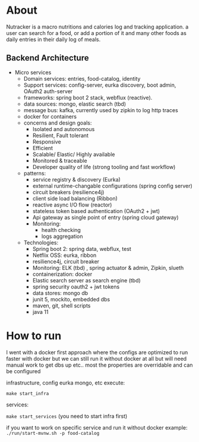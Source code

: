 
# About

Nutracker is a macro nutritions and calories log and tracking application.
a user can search for a food, or add a portion of it and many other foods as daily entries in their daily log of meals.

## Backend Architecture

- Micro services
    - Domain services: entries, food-catalog, identity
    - Support services: config-server, eurka discovery, boot admin, OAuth2 auth-server
    - frameworks: spring boot 2 stack, webflux (reactive).
    - data sources: mongo, elastic search (tbd)
    - message bus: kafka, currently used by zipkin to log http traces
    - docker for containers
    - concerns and design goals:
        - Isolated and autonomous
        - Resilient, Fault tolerant
        - Responsive
        - Efficient
        - Scalable/ Elastic/ Highly available 
        - Monitored & traceable
        - Developer quality of life (strong tooling and fast workflow)
    - patterns:
        - service registry & discovery (Eurka)
        - external runtime-changable configurations (spring config server)
        - circuit breakers (resilience4j)
        - client side load balancing (Ribbon)
        - reactive async I/O flow (reactor)
        - stateless token based authentication (OAuth2 + jwt)
        - Api gateway as single point of entry (spring cloud gateway)
        - Monitoring:
            - health checking
            - logs aggregation
    - Technologies:
        - Spring boot 2: spring data, webflux, test
        - Netflix OSS: eurka, ribbon
        - resilience4j, circuit breaker
        - Monitoring: ELK  (tbd) , spring actuator & admin, Zipkin, slueth
        - containerization: docker
        - Elastic search server as search engine (tbd)
        - spring security oauth2 + jwt tokens
        - data stores: mongo db
        - junit 5, mockito, embedded dbs
        - maven, git, shell scripts
        - java 11

# How to run

I went with a docker first approach where the configs are optimized to run faster with docker but
we can still run it without docker at all but will need manual work to get dbs up etc.. most the properties are overridable
and can be configured

infrastructure, config eurka mongo, etc execute:

```make start_infra```

services:

```make start_services```
(you need to start infra first)

if you want to work on specific service and run it without docker
example:
```./run/start-mvnw.sh -p food-catalog```

